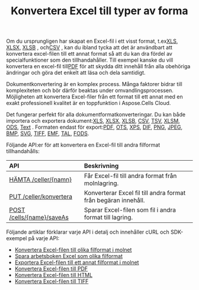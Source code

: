 ﻿---
title: Konvertera Excel till typer av forma
second_title: Aspose.Cells Cloud Documen
linktitle: Conversio
type: docs
url: /sv/convert/
aliases: [/convert-excel/]
keywords: Convert excel files to kinds of format files
description: Aspose.Cells Cloud REST API stöder konvertering av Excel-filer till olika formatfiler. SDK stöder olika utvecklingsspråk. De inkluderar Android, C#, Go, Java, NodeJS, Perl, PHP, Python, Ruby och swift
weight: 30
kwords: Excel, Office Cloud, REST API, Spreadsheet, PDF, CSV, Json, Markdwon, Konvertera Excel till olika format
---
 Om du ursprungligen har skapat en Excel-fil i ett visst format, t.ex[XLS](https://docs.fileformat.com/spreadsheet/xls/), [XLSX](https://docs.fileformat.com/spreadsheet/xlsx/), [XLSB](https://docs.fileformat.com/spreadsheet/xlsb/) , och[CSV](https://docs.fileformat.com/spreadsheet/csv/) , kan du ibland tycka att det är användbart att konvertera excel-filen till ett annat format så att du kan dra fördel av specialfunktioner som den tillhandahåller. Till exempel kanske du vill konvertera en excel-fil till[PDF](https://docs.fileformat.com/pdf/) för att skydda ditt innehåll från alla obehöriga ändringar och göra det enkelt att läsa och dela samtidigt.

 Dokumentkonvertering är en komplex process. Många faktorer bidrar till komplexiteten och bör därför beaktas under omvandlingsprocessen. Möjligheten att konvertera Excel-filer från ett format till ett annat med en exakt professionell kvalitet är en toppfunktion i Aspose.Cells Cloud.

Det fungerar perfekt för alla dokumentformatkonverteringar. Du kan både importera och exportera dokument:[XLS](https://docs.fileformat.com/spreadsheet/xls/), [XLSX](https://docs.fileformat.com/spreadsheet/xlsx/), [XLSB](https://docs.fileformat.com/spreadsheet/xlsb/), [CSV](https://docs.fileformat.com/spreadsheet/csv/), [TSV](https://docs.fileformat.com/spreadsheet/tsv/), [XLSM](https://docs.fileformat.com/spreadsheet/xlsm/), [ODS](https://docs.fileformat.com/spreadsheet/ods/), [Text](https://docs.fileformat.com/word-processing/txt/) . Formaten endast för export:[PDF](https://docs.fileformat.com/pdf/), [OTS](https://docs.fileformat.com/spreadsheet/ots/), [XPS](https://docs.fileformat.com/page-description-language/xps/), [DIF](https://docs.fileformat.com/spreadsheet/dif/), [PNG](https://docs.fileformat.com/Image/png/), [JPEG](https://docs.fileformat.com/image/jpeg/), [BMP](https://docs.fileformat.com/image/bmp/), [SVG](https://docs.fileformat.com/page-description-language/svg/), [TIFF](https://docs.fileformat.com/image/tiff/), [EMF](https://docs.fileformat.com/image/emf/), [TAL](https://docs.fileformat.com/spreadsheet/numbers/), [FODS](https://docs.fileformat.com/spreadsheet/fods/).

Följande API:er för att konvertera en Excel-fil till andra filformat tillhandahålls:

|API|Beskrivning|
|:- |:- |
|[HÄMTA /celler/{namn}](https://apireference.aspose.cloud/cells/#/Workbook/GetWorkBook)|Får Excel-fil till andra format från molnlagring.|
|[PUT /celler/konvertera](https://apireference.aspose.cloud/cells/#/Workbook/PutConvertWorkBook)|Konverterar Excel fil till andra format från begäran innehåll.|
|[POST /cells/{name}/saveAs](https://apireference.aspose.cloud/cells/#/SaveAs/PostDocumentSaveAs)|Sparar Excel-filen som fil i andra format till lagring.|

Följande artiklar förklarar varje API i detalj och innehåller cURL och SDK-exempel på varje API:

- [Konvertera Excel-filen till olika filformat i molnet](/cells/sv/convert/excel-to-different-formats/)
- [Spara arbetsboken Excel som olika filformat](/cells/sv/saveas-other-formats/)
- [Exportera Excel-filen till ett annat filformat i molnet](/cells/sv/export-different-formats/)
- [Konvertera Excel-filen till PDF](/cells/sv/convert/excel-to-pdf)
- [Konvertera Excel-filen till HTML](/cells/sv/convert/excel-to-html)
- [Konvertera Excel-filen till TIFF](/cells/sv/convert/excel-to-tiff)
